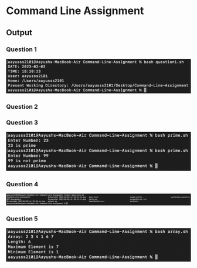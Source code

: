# Command Line Assignment
## Output

### Question 1
![question 1 output](https://github.com/aayusss2101/Command-Line-Assignment/blob/main/Screenshots/question1.png)
### Question 2

### Question 3
![question 3 output](https://github.com/aayusss2101/Command-Line-Assignment/blob/main/Screenshots/question3.png)
### Question 4
![question 4 output](https://github.com/aayusss2101/Command-Line-Assignment/blob/main/Screenshots/question4.png)
### Question 5
![question 5 output](https://github.com/aayusss2101/Command-Line-Assignment/blob/main/Screenshots/question5.png)

